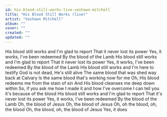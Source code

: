 ```yaml
---
id: his-blood-still-works-live-vashawn-mitchell
title: "His Blood Still Works (live)"
artist: "Vashawn Mitchell"
album: ""
cover: ""
created: ""
updated: ""
---
```


His blood still works and I'm glad to report
That it never lost its power
Yes, it works, I've been redeemed
By the blood of the Lamb
His blood still works and I'm glad to report
That it never lost its power
Yes, it works, I've been redeemed
By the blood of the Lamb
His blood still works and I'm here to testify
God is not dead, He's still alive
The same blood that was shed way back at Calvary
Is the same blood that's working now for me
Oh, His blood redeems me from the stain of sin
And His blood cleanses me deep down within
So, if you ask me how I made it and how I've overcome
I can tell you it's because of the blood
His blood still works and I'm glad to report
That it's never lost its power
Yes, it works, I've been redeemed
By the blood of the Lamb
Oh, the blood of Jesus
Oh, the blood of Jesus
Oh, oh the blood, oh, the blood
Oh, the blood, oh, the blood of Jesus
Yes, it does